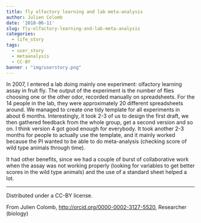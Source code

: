 ```yaml
---
title: fly olfactory learning and lab meta-analysis
author: Julien Colomb
date: '2018-06-11'
slug: fly-olfactory-learning-and-lab-meta-analysis
categories:
  - life_story
tags:
  - user_story
  - metaanalysis
  - CC-BY
banner : "img/userstory.png" 
---
```




In 2007, I entered a lab doing mainly one experiment: olfactory learning assay in fruit fly. The output of the experiment is the number of flies choosing one or the other odor, recorded manually on spreadsheets. For the 14 people in the lab, they were approximately 20 different spreadsheets around. We managed to create one tidy template for all experiments in about 6 months. Interestingly, it took 2-3 of us to design the first draft, we then gathered feedback from the whole group, get a second version and so on. I think version 4 got good enough for everybody. It took another 2-3 months for people to actually use the template, and it mainly worked because the PI wanted to be able to do meta-analysis (checking score of wild type animals through time).

It had other benefits, since we had a couple of burst of collaborative work when the assay was not working properly (looking for variables to get better scores in the wild type animals) and the use of a standard sheet helped a lot.

---


Distributed under a CC-BY license.

From Julien Colomb,
http://orcid.org/0000-0002-3127-5520,
Researcher (biology)
